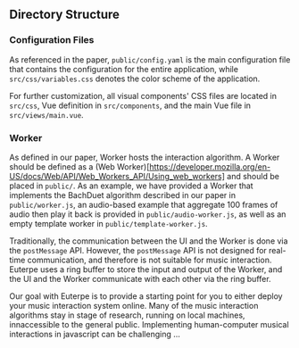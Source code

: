
 <!-- The Worker is designed to be a black box, and the UI should not be aware of the internal workings of the Worker. The Worker can be written in any language that compiles to JavaScript, and can be written in any style (e.g., functional, object-oriented, etc.). -->
        
## Directory Structure
### Configuration Files
As referenced in the paper, `public/config.yaml` is the main configuration file that contains the configuration for the entire application, while `src/css/variables.css` denotes the color scheme of the application. 

For further customization, all visual components' CSS files are located in `src/css`, Vue definition in `src/components`, and the main Vue file in `src/views/main.vue`.

### Worker
As defined in our paper, Worker hosts the interaction algorithm. A Worker should be defined as a (Web Worker)[https://developer.mozilla.org/en-US/docs/Web/API/Web_Workers_API/Using_web_workers] and should be placed in `public/`. As an example, we have provided a Worker that implements the BachDuet algorithm described in our paper in `public/worker.js`, an audio-based example that aggregate 100 frames of audio then play it back is provided in `public/audio-worker.js`, as well as an empty template worker in `public/template-worker.js`.

Traditionally, the communication between the UI and the Worker is done via the `postMessage` API. However, the `postMessage` API is not designed for real-time communication, and therefore is not suitable for music interaction. Euterpe uses a ring buffer to store the input and output of the Worker, and the UI and the Worker communicate with each other via the ring buffer.


Our goal with Euterpe is to provide a starting point for you to either deploy your music interaction system online. Many of the music interaction algorithms stay in stage of research, running on local machines, innaccessible to the general public. 
Implementing human-computer musical interactions in javascript can be challenging ...
